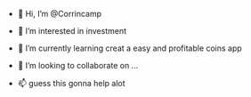 - 👋 Hi, I’m @Corrincamp
- 👀 I’m interested in investment
- 🌱 I’m currently learning creat a easy and profitable coins app

- 💞️ I’m looking to collaborate on ...
- 📫 guess this gonna help alot

<!---
Corrincamp/Corrincamp is a ✨ special ✨ repository because its `README.md` (this file) appears on your GitHub profile.
You can click the Preview link to take a look at your changes.
--->
